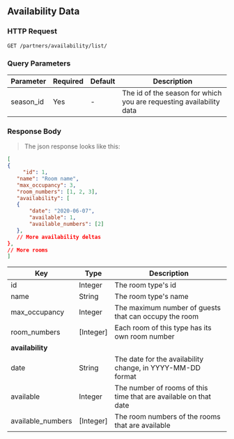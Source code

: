  ## Availability Data

 ### HTTP Request

 `GET /partners/availability/list/`

 ### Query Parameters

 Parameter | Required | Default | Description
 --------- | -------  | ------- | -----------
 season_id | Yes | - | The id of the season for which you are requesting availability data 
 
 ### Response Body

 > The json response looks like this:

 ```json
[
{
	  "id": 1,
    "name": "Room name",
    "max_occupancy": 3,
    "room_numbers": [1, 2, 3],
    "availability": [
    {
        "date": "2020-06-07",
        "available": 1,
        "available_numbers": [2]
    },
    // More availability deltas
},
// More rooms
]
 ```

 Key | Type | Description
 --------- | ------- | -----------
 id | Integer | The room type's id
 name | String | The room type's name
 max_occupancy | Integer | The maximum number of guests that can occupy the room
 room_numbers | [Integer] | Each room of this type has its own room number
 **availability** |
 date | String | The date for the availability change, in YYYY-MM-DD format
 available | Integer | The number of rooms of this time that are available on that date
 available_numbers | [Integer] | The room numbers of the rooms that are available



